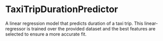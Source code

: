# TaxiTripDurationPredictor
A linear regression model that predicts duration of a taxi trip. This linear-regressor is trained over the provided dataset and the best features are selected to ensure a more accurate fit.
